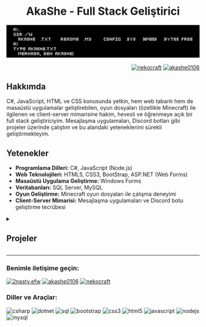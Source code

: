 <h1 align="center">AkaShe - Full Stack Geliştirici</h1>

<p align="center"> 
<a href="https://www.nekocraft.online" target="blank"><img src=".github/assets/model.png" alt="NekoCraft"/></a>
</p>

<p align="right">
<a href="https://discord.com/invite/nekocraft" target="blank"><img src="https://img.shields.io/discord/937066542112309288" alt="nekocraft"/></a>
<a href="https://github.com/Akashe0106"><img src="https://komarev.com/ghpvc/?username=akashe0106&label=Profile%20views&color=0e75b6&style=flat" alt="akashe0106"/></a>
</p>

<h2>Hakkımda</h2>
<p>C#, JavaScript, HTML ve CSS konusunda yetkin, hem web tabanlı hem de masaüstü uygulamalar geliştirebilen, oyun dosyaları (özellikle Minecraft) ile ilgilenen ve client-server mimarisine hakim, hevesli ve öğrenmeye açık bir full stack geliştiriciyim. Mesajlaşma uygulamaları, Discord botları gibi projeler üzerinde çalıştım ve bu alandaki yeteneklerimi sürekli geliştirmekteyim.</p>

<h2>Yetenekler</h2>
<ul>
<li><strong>Programlama Dilleri:</strong> C#, JavaScript (Node.js)</li>
<li><strong>Web Teknolojileri:</strong> HTML5, CSS3, BootStrap, ASP.NET (Web Forms)</li>
<li><strong>Masaüstü Uygulama Geliştirme:</strong> Windows Forms</li>
<li><strong>Veritabanları:</strong> SQL Server, MySQL</li>
<li><strong>Oyun Geliştirme:</strong> Minecraft oyun dosyaları ile çalışma deneyimi</li>
<li><strong>Client-Server Mimarisi:</strong> Mesajlaşma uygulamaları ve Discord botu geliştirme tecrübesi</li>
</ul>


<details>
<summary><h2>Projeler</h2></summary>
<ul><li><strong>CleanAuthKit;</strong> <em>kullanıcıların giriş yapabilmesi, kayıt olabilmesi ve şifrelerini sıfırlayabilmesi için modern ve şık bir tasarım sunar. Bu proje, kullanıcı dostu bir arayüz sağlar ve responsive (mobil uyumlu) tasarım ile her cihazda mükemmel görünür. <a href="https://github.com/Akashe0106/CleanAuthKit">GitHub Linki</a></em></li></ul>
<ul><li><strong>BetterConsolePlugin;</strong> <em>.NET projelerinizde konsol uygulamalarını daha etkileşimli ve kullanıcı dostu hale getirmenize yardımcı olan açık kaynaklı DLL. <a href="https://github.com/Akashe0106/BetterConsolePlugin">GitHub Linki</a></em></li></ul>

<ul><li><strong>BatchDex;</strong> <em> Windows için geliştirilmiş, sözdizimi vurgulama özelliğine sahip basit ve kullanıcı dostu bir Batch script düzenleyicisidir (`.bat`, `.cmd`). Batch dosyaları oluşturmayı ve düzenlemeyi kolaylaştırmak için tasarlanmıştır. <a href="https://github.com/Akashe0106/BatchDex">GitHub Linki</a></em></li></ul>
</details>

---

<h3 align="left">Benimle iletişime geçin:</h3>
<p align="left">
<a href="https://www.instagram.com/2nasty.efw" target="blank"><img src="https://img.shields.io/badge/Instagram-%23E4405F.svg?style=for-the-badge&logo=Instagram&logoColor=white" alt="2nasty.efw"/></a>
<a href="https://www.youtube.com/@akashe0106" target="blank"><img src="https://img.shields.io/badge/YouTube-%23FF0000.svg?style=for-the-badge&logo=YouTube&logoColor=white" alt="akashe0106"/></a>
<a href="https://discord.com/invite/nekocraft" target="blank"><img src="https://img.shields.io/badge/Discord-%235865F2.svg?style=for-the-badge&logo=discord&logoColor=white" alt="nekocraft"/></a>
</p>

<h3 align="left">Diller ve Araçlar:</h3>
<p align="left">
<img src="https://img.shields.io/badge/c%23-%23239120.svg?style=for-the-badge&logo=csharp&logoColor=white" alt="csharp"/>
<img src="https://img.shields.io/badge/.NET-5C2D91?style=for-the-badge&logo=.net&logoColor=white" alt="dotnet"/>
<img src="https://img.shields.io/badge/Microsoft%20SQL%20Server-CC2927?style=for-the-badge&logo=microsoft%20sql%20server&logoColor=white" alt="sql"/>
<img src="https://img.shields.io/badge/bootstrap-%238511FA.svg?style=for-the-badge&logo=bootstrap&logoColor=white" alt="bootstrap"/>
<img src="https://img.shields.io/badge/css3-%231572B6.svg?style=for-the-badge&logo=css3&logoColor=white" alt="css3"/>
<img src="https://img.shields.io/badge/html5-%23E34F26.svg?style=for-the-badge&logo=html5&logoColor=white" alt="html5"/>
<img src="https://img.shields.io/badge/javascript-%23323330.svg?style=for-the-badge&logo=javascript&logoColor=%23F7DF1E" alt="javascript"/>
<img src="https://img.shields.io/badge/node.js-6DA55F?style=for-the-badge&logo=node.js&logoColor=white" alt="nodejs"/>
<img src="https://img.shields.io/badge/mysql-4479A1.svg?style=for-the-badge&logo=mysql&logoColor=white" alt="mysql"/>
</p>
